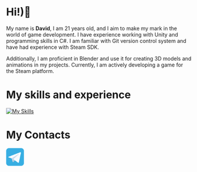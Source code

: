 # Hi!)👋
My name is **David**, I am 21 years old, and I aim to make my mark in the world of game development. I have experience working with Unity and programming skills in C#. I am familiar with Git version control system and have had experience with Steam SDK.

Additionally, I am proficient in Blender and use it for creating 3D models and animations in my projects. Currently, I am actively developing a game for the Steam platform.


# My skills and experience

[![My Skills](https://skillicons.dev/icons?i=cs,py,unity,blender,git,rider,pycharm,vscode,visualstudio,ps,kali)](https://skillicons.dev)

# My Contacts  

<p align="left">
    <a href ="https://t.me/kviki_skviki"><img width="48" height="48" src="telegram.svg"/></a>
</p>
